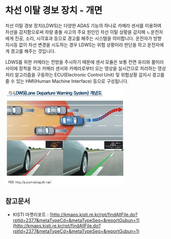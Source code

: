 # 차선 이탈 경보 장치 - 개면

차선 이탈 경보 장치(LDWS)는 다양한 ADAS 기능의 하나로 카메라 센서를 이용하여 차선을 감지함으로써 차량 충돌 사고의 주요 원인인 차선 이탈 상황을 감지해 ㄴ운전자에게 진공, 소리, 시각효과 등으로 경고를 해주는 시스템을 의미합니다. 운전자가 방향 지시등 없이 차선 변경을 시도하는 경우 LDWS는 위험 상황이라 판단을 하고 운전자에게 경고를 해주는 것입니다.

LDWS를 위한 카메라는 전방을 주시하기 때문에 센서 모듈은 보통 전면 유리와 룸미러 사이에 장착을 하고 카메라 센서와 카메라로부터 오는 영상을 실시간으로 처리하는 영상처리 알고리즘을 구동하는 ECU(Electronic Control Unit) 및 위험상황 감지시 경고를 줄 수 있는 HMI(Human Machine Interface) 등으로 구성됩니다.  


![](./images/차선이탈경보장치_Q1_1_1.PNG)


## 참고문서
- KISTI 마켓리포트 : [http://kmaps.kisti.re.kr/rpt/findAllFile.do?rptId=2377&metaTypeCd=&metaTypeSeq=&reportGubun=1](http://kmaps.kisti.re.kr/rpt/findAllFile.do?rptId=2377&metaTypeCd=&metaTypeSeq=&reportGubun=1)
